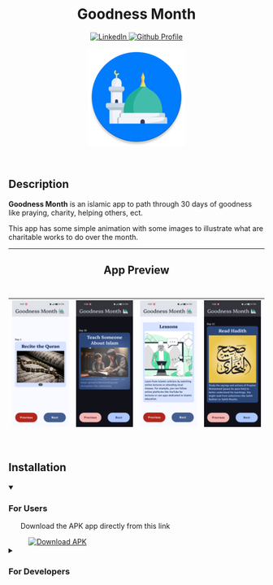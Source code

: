 
<!-- Title -->

<h1 align="center"><b>Goodness Month</b></h1>

<!-- Social Media Links (Badges) -->

<p align="center">
  <a href="https://www.linkedin.com/in/ebrahim-gamal-mobile-developer" target="_blank">
    <img src="https://img.shields.io/badge/LinkedIn-Profile-blue?style=for-the-badge&logo=linkedin" alt="LinkedIn" />
  </a>
  <a href="https://github.com/Ebrahim-Gamal-77" target="_blank">
    <img src="https://img.shields.io/badge/Github-Follow-blue?style=for-the-badge&logo=github" alt="Github Profile" />
  </a>
</p>

<!-- Logo -->

<p align="center">
  <img src="docs_resources/app_icon_round.webp" alt="Logo" />
</p>

<br>

<!-- Description -->

## Description

**Goodness Month** is an islamic app to path through 30 days of goodness
like praying, charity, helping others, ect.

This app has some simple animation with some images to illustrate 
what are charitable works to do over the month.

---

<!-- App Showcase -->

<h2 align="center"> <b>App Preview</b> <br> <br> </h2>

| <img src="docs_resources/day_1_light.jpg"> | <img src="docs_resources/day_30_dark.jpg"> | <img src="docs_resources/day_7_light.jpg"> | <img src="docs_resources/day_12_dark.jpg"> |
|--------------------------------------------|--------------------------------------------|--------------------------------------------|--------------------------------------------|

<br>

<!-- Installation -->

## Installation

<details open>
  <summary><h3>For Users</h3></summary>
  <p>&nbsp;&nbsp;&nbsp;&nbsp;&nbsp;&nbsp;Download the APK app directly from this link</p>
  &nbsp;&nbsp;&nbsp;&nbsp;&nbsp;&nbsp;&nbsp;&nbsp;&nbsp;
  <a href="https://www.mediafire.com/file/yiv109yrkxr3lu4/goodness-month.apk/file" target="_blank">
    <img src="https://img.shields.io/badge/Download%20APK-green?style=for-the-badge" alt="Download APK" />
  </a>
</details>

<details>
  <summary><h3>For Developers</h3></summary>
  <p>&nbsp;&nbsp;&nbsp;&nbsp;&nbsp;&nbsp;Download the project using this code in terminal</p>
  <pre><code>git clone https://github.com/Ebrahim-Gamal-77/Goodness-Month.git</code></pre>
</details>











